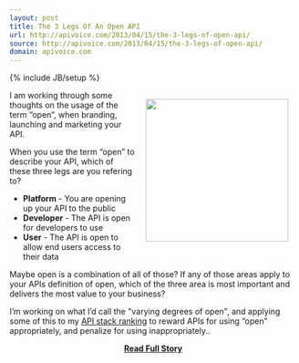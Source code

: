 ```yaml
---
layout: post
title: The 3 Legs Of An Open API
url: http://apivoice.com/2013/04/15/the-3-legs-of-open-api/
source: http://apivoice.com/2013/04/15/the-3-legs-of-open-api/
domain: apivoice.com
---
```

{% include JB/setup %}<p><p><img style="padding: 15px;" src="http://kinlane-productions.s3.amazonaws.com/open.jpg" alt="" width="250" align="right" /></p>
<p>I am working through some thoughts on the usage of the term &ldquo;open&rdquo;, when branding, launching and marketing your API.</p>
<p>When you use the term &ldquo;open&rdquo; to describe your API, which of these three legs are you refering to?</p>
<ul class="mainlist">
<li><strong>Platform</strong> - You are opening up your API to the public</li>
<li><strong>Developer</strong> - The API is open for developers to use</li>
<li><strong>User</strong> - The API is open to allow end users access to their data</li>
</ul>
<p>Maybe open is a combination of all of those?  If any of those areas apply to your APIs definition of open, which of the three area is most important and delivers the most value to your business?</p>
<p>I&rsquo;m working on what I&rsquo;d call the "varying degrees of open", and applying some of this to my <a href="http://theapistack.com/ranking.html">API stack ranking</a> to reward APIs for using &ldquo;open&rdquo; appropriately, and penalize for using inappropriately..</p></p>
<center><p><a href="http://apivoice.com/2013/04/15/the-3-legs-of-open-api/" style='padding:25px; font-sze:18px; font-weight: bold;'>Read Full Story</a></p></center>
